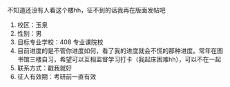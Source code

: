 不知道还没有人看这个楼hh，征不到的话我再在版面发帖吧
1. 校区：玉泉
2. 性别：男
3. 目标专业学校：408 专业课院校
4. 目前进度的是不管你进度如何，看了我的进度就会不慌的那种进度。常年在图书馆三楼自习，希望可以互相监督学习打卡（我起床困难hh），可以不在一起
5. 联系方式：戳我就好
6. 征人有效期：考研前一直有效